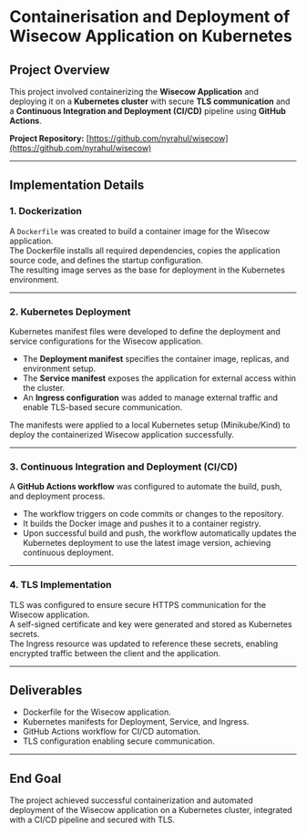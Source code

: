 # Containerisation and Deployment of Wisecow Application on Kubernetes

## Project Overview
This project involved containerizing the **Wisecow Application** and deploying it on a **Kubernetes cluster** with secure **TLS communication** and a **Continuous Integration and Deployment (CI/CD)** pipeline using **GitHub Actions**.

**Project Repository:** [https://github.com/nyrahul/wisecow](https://github.com/nyrahul/wisecow)

---

## Implementation Details

### 1. Dockerization
A `Dockerfile` was created to build a container image for the Wisecow application.  
The Dockerfile installs all required dependencies, copies the application source code, and defines the startup configuration.  
The resulting image serves as the base for deployment in the Kubernetes environment.

---

### 2. Kubernetes Deployment
Kubernetes manifest files were developed to define the deployment and service configurations for the Wisecow application.  
- The **Deployment manifest** specifies the container image, replicas, and environment setup.  
- The **Service manifest** exposes the application for external access within the cluster.  
- An **Ingress configuration** was added to manage external traffic and enable TLS-based secure communication.  

The manifests were applied to a local Kubernetes setup (Minikube/Kind) to deploy the containerized Wisecow application successfully.

---

### 3. Continuous Integration and Deployment (CI/CD)
A **GitHub Actions workflow** was configured to automate the build, push, and deployment process.  
- The workflow triggers on code commits or changes to the repository.  
- It builds the Docker image and pushes it to a container registry.  
- Upon successful build and push, the workflow automatically updates the Kubernetes deployment to use the latest image version, achieving continuous deployment.

---

### 4. TLS Implementation
TLS was configured to ensure secure HTTPS communication for the Wisecow application.  
A self-signed certificate and key were generated and stored as Kubernetes secrets.  
The Ingress resource was updated to reference these secrets, enabling encrypted traffic between the client and the application.

---

## Deliverables
- Dockerfile for the Wisecow application.  
- Kubernetes manifests for Deployment, Service, and Ingress.  
- GitHub Actions workflow for CI/CD automation.  
- TLS configuration enabling secure communication.  

---

## End Goal
The project achieved successful containerization and automated deployment of the Wisecow application on a Kubernetes cluster, integrated with a CI/CD pipeline and secured with TLS.
